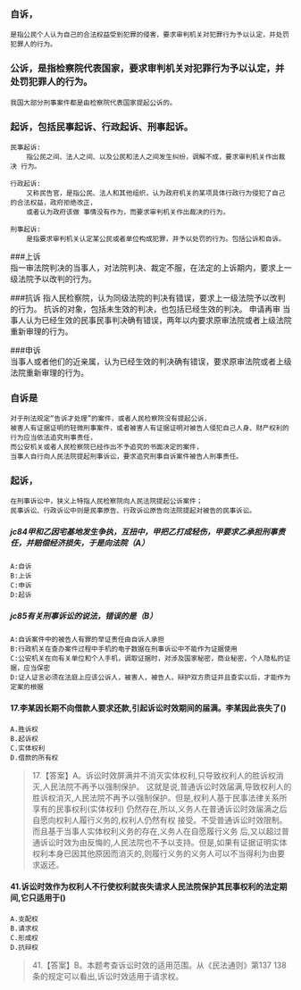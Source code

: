 ### 自诉，
    是指公民个人认为自己的合法权益受到犯罪的侵害，要求审判机关对犯罪行为予以认定，并处罚犯罪人的行为。
    
### 公诉，是指检察院代表国家，要求审判机关对犯罪行为予以认定，并处罚犯罪人的行为。
    我国大部分刑事案件都是由检察院代表国家提起公诉的。
    
### 起诉，包括民事起诉、行政起诉、刑事起诉。
    民事起诉:
        指公民之间、法人之间、以及公民和法人之间发生纠纷，调解不成，要求审判机关作出裁决 行为。
        
    行政起诉:
        又称民告官，是指公民、法人和其他组织，认为政府机关的某项具体行政行为侵犯了自己的合法权益，政府拒绝改正，
        或者认为政府该做 事情没有作为，而要求审判机关作出裁决的行为。
        
    刑事起诉:
        是指要求审判机关认定某公民或者单位构成犯罪，并予以处罚的行为。包括公诉和自诉。
        
###上诉  
    指一审法院判决的当事人，对法院判决、裁定不服，在法定的上诉期内，要求上一级法院予以改判的行为。
    
###抗诉 
    指人民检察院，认为同级法院的判决有错误，要求上一级法院予以改判的行为。
    抗诉的对象，包括未生效的判决，也包括已经生效的判决。
    申请再审  当事人认为已经生效的民事民事判决确有错误，两年以内要求原审法院或者上级法院重新审理的行为。

###申诉  
    当事人或者他们的近亲属，认为已经生效的判决确有错误，要求原审法院或者上级法院重新审理的行为。
    
### 自诉是
    对于刑法规定“告诉才处理”的案件，或者人民检察院没有提起公诉，
    被害人有证据证明的轻微刑事案件，或者被害人有证据证明对被告人侵犯自己人身、财产权利的行为应当依法追究刑事责任，
    而公安机关或者人民检察院已经作出不予追究的书面决定的案件，
    当事人自行向人民法院提起刑事诉讼，要求追究刑事自诉案件被告人刑事责任。
    
### 起诉，
    在刑事诉讼中，狭义上特指人民检察院向人民法院提起公诉案件；
    民事诉讼、行政诉讼中则是民事原告、行政诉讼原告向法院提起对被告的民事诉讼。    

##### jc84甲和乙因宅基地发生争执，互扭中，甲把乙打成轻伤，甲要求乙承担刑事责任，并赔偿经济损失，于是向法院（A）
    A:自诉
    B:上诉
    C:申诉
    D:起诉
         
##### jc85有关刑事诉讼的说法，错误的是（B）
    A:自诉案件中的被告人有罪的举证责任由自诉人承担
    B:行政机关在查办案件过程中手机的电子数据在刑事诉讼中不能作为证据使用
    C:公安机关在向有关单位和个人手机，调取证据时，对涉及国家秘密，商业秘密，个人隐私的证据，应当保密
    D:证人证言必须在法庭上应该公诉人，被害人，被告人，辩护双方质证并且查实以后，才能作为定案的根据

#### 17.李某因长期不向借款人要求还款,引起诉讼时效期间的届满。李某因此丧失了()
    A.胜诉权
    B.起诉权
    C.实体权利
    D.借款的所有权
>   17.【答案】A。诉讼时效屏满并不消灭实体权利,只导致权利人的胜诉权消灭,人民法院不再予以强制保护。
这就是说,普通诉讼时效届满,导致权利人的胜诉权消灭,人民法院不再予以强制保护。但是,权利人基于民事法律关系所享有的民事权利(实体权利)
    仍然存在,所以,义务人在普通诉讼时效届满之后自愿向权利人履行义务的,权利人仍然有权
    接受。不受普通诉讼时效限制。而且基于当事人实体权利义务的存在,义务人在自愿履行义务
    后,又以超过普通诉讼时效为由反悔的,人民法院也不予以支持。但是,如果有证据证明实体
    权利本身已因其他原因而消灭的,则履行义务的义务人可以不当得利为由要求返还。

#### 41.诉讼时效作为权利人不行使权利就丧失请求人民法院保护其民事权利的法定期间,它只适用于()
    A.支配权
    B.请求权
    C.形成权
    D.抗辩权
>   41.【答案】B。本题考查诉讼时效的适用范围。从《民法通则》第137
    138条的规定可以看出,诉讼时效适用于请求权。









    